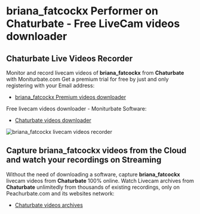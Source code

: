 # briana_fatcockx Performer on Chaturbate - Free LiveCam videos downloader

## Chaturbate Live Videos Recorder

Monitor and record livecam videos of **briana_fatcockx** from **Chaturbate** with Moniturbate.com
Get a premium trial for free by just and only registering with your Email address:
* [briana_fatcockx Premium videos downloader](https://moniturbate.com/request-demo-licence-key.html)

Free livecam videos downloader - Moniturbate Software:
* [Chaturbate videos downloader](https://moniturbate.com/moniturbate-download-software.html)

![briana_fatcockx livecam videos recorder](https://peachurnet.com/templates/moniturbate-software.png)


## Capture briana_fatcockx videos from the Cloud and watch your recordings on Streaming

Without the need of downloading a software, capture **briana_fatcockx** livecam videos from **Chaturbate** 100% online.
Watch Livecam archives from **Chaturbate** unlimitedly from thousands of existing recordings, only on Peachurbate.com and its websites network:
* [Chaturbate videos archives](https://peachurnet.com/)